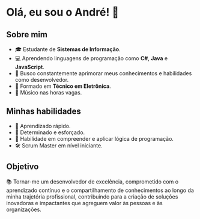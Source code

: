 # Olá, eu sou o André! 👋  

## Sobre mim  
- 🎓 Estudante de **Sistemas de Informação**.  
- 💻 Aprendendo linguagens de programação como **C#**, **Java** e **JavaScript**.  
- 🌱 Busco constantemente aprimorar meus conhecimentos e habilidades como desenvolvedor.  
- 🔧 Formado em **Técnico em Eletrônica**.  
- 🎵 Músico nas horas vagas.  

## Minhas habilidades  
- 🚀 Aprendizado rápido.  
- 💪 Determinado e esforçado.  
- 🤔 Habilidade em compreender e aplicar lógica de programação.
- 🛠️ Scrum Master em nível iniciante. 

## Objetivo  
📚 Tornar-me um desenvolvedor de excelência, comprometido com o aprendizado contínuo e o compartilhamento de conhecimentos ao longo da minha trajetória profissional, contribuindo para a criação de soluções inovadoras e impactantes que agreguem valor às pessoas e às organizações.
